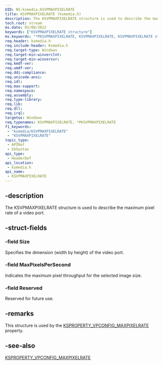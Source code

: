 ```yaml
---
UID: NS:ksmedia.KSVPMAXPIXELRATE
title: KSVPMAXPIXELRATE (ksmedia.h)
description: The KSVPMAXPIXELRATE structure is used to describe the maximum pixel rate of a video port.
tech.root: stream
ms.date: 03/08/2022
keywords: ["KSVPMAXPIXELRATE structure"]
ms.keywords: "*PKSVPMAXPIXELRATE, KSVPMAXPIXELRATE, KSVPMAXPIXELRATE structure [Streaming Media Devices], PKSVPMAXPIXELRATE, PKSVPMAXPIXELRATE structure pointer [Streaming Media Devices], dvdref_c9ca0c83-e189-48b3-a798-95456c07ae0b.xml, ksmedia/KSVPMAXPIXELRATE, ksmedia/PKSVPMAXPIXELRATE, stream.ksvpmaxpixelrate"
req.header: ksmedia.h
req.include-header: Ksmedia.h
req.target-type: Windows
req.target-min-winverclnt: 
req.target-min-winversvr: 
req.kmdf-ver: 
req.umdf-ver: 
req.ddi-compliance: 
req.unicode-ansi: 
req.idl: 
req.max-support: 
req.namespace: 
req.assembly: 
req.type-library: 
req.lib: 
req.dll: 
req.irql: 
targetos: Windows
req.typenames: KSVPMAXPIXELRATE, *PKSVPMAXPIXELRATE
f1_keywords:
 - "ksmedia/KSVPMAXPIXELRATE"
 - "KSVPMAXPIXELRATE"
topic_type:
 - APIRef
 - kbSyntax
api_type:
 - HeaderDef
api_location:
 - ksmedia.h
api_name:
 - KSVPMAXPIXELRATE
---
```


## -description

The KSVPMAXPIXELRATE structure is used to describe the maximum pixel rate of a video port.

## -struct-fields

### -field Size

Specifies the dimension (width by height) of the video port.

### -field MaxPixelsPerSecond

Indicates the maximum pixel throughput for the selected image size.

### -field Reserved

Reserved for future use.

## -remarks

This structure is used by the [KSPROPERTY_VPCONFIG_MAXPIXELRATE](/windows-hardware/drivers/stream/ksproperty-vpconfig-maxpixelrate) property.

## -see-also

[KSPROPERTY_VPCONFIG_MAXPIXELRATE](/windows-hardware/drivers/stream/ksproperty-vpconfig-maxpixelrate)


